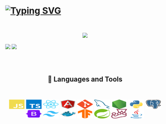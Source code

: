 
<div style= "text-align= center display=flex  justify-content= center " >
<h1> <a href="https://git.io/typing-svg"><img src="https://readme-typing-svg.demolab.com?font=arial&weight=300&duration=3000&pause=1000&color=275AF7&random=false&width=435&lines=I'm+Junior+Reis;I'm+from+Brazil;and+I+study+web+development++" alt="Typing SVG" /></a> </h1>
</div>
 <br>
 <br>
 
 <div align="center">
<img src="https://i.pinimg.com/originals/f1/ed/a4/f1eda4768df8d8135c779772f2833e88.gif" width="50%" height="auto" frameBorder="0">
</div>
<br>

<div align="center" style="display: flex" flex-direction="row">
 <a src="">
<img height="150em" src="https://github-readme-stats.vercel.app/api/top-langs/?username=JuniorReisx&layout=compact&langs_count=7&theme=blue"/>
<img height="150em" src="https://github-readme-stats.vercel.app/api?username=JuniorReisx&show_icons=true&theme=blue"/>
</div>

<br>
<br>
<br>

 <h2 align="center"> <b>🔭 Languages and Tools</b> </h2>


<div style="display: inline_block" align="center"><br>
  <br>
   <div>
 <img align="center" alt="JuniorJs" height="30" width="50" src="https://raw.githubusercontent.com/devicons/devicon/master/icons/javascript/javascript-plain.svg">
<img align="center" alt="JuniorTs" height="30" width="50" src="https://raw.githubusercontent.com/devicons/devicon/master/icons/typescript/typescript-plain.svg">
<img align="center" alt="JuniorReact" height="30" width="50" src="https://raw.githubusercontent.com/devicons/devicon/master/icons/react/react-original.svg">
<img align="center" alt="JuniorAngular" height="30" width="50" src="https://raw.githubusercontent.com/devicons/devicon/master/icons/angularjs/angularjs-original.svg">
<img align="center" alt="JuniorGit" height="30" width="50" src="https://raw.githubusercontent.com/devicons/devicon/master/icons/git/git-original.svg">
<img align="center" alt="JuniorMySQL" height="30" width="50" src="https://raw.githubusercontent.com/devicons/devicon/master/icons/mysql/mysql-original.svg">
<img align="center" alt="JuniorNode" height="30" width="50" src="https://raw.githubusercontent.com/devicons/devicon/master/icons/nodejs/nodejs-original.svg">
<img align="center" alt="JuniorPython" height="30" width="50" src="https://raw.githubusercontent.com/devicons/devicon/master/icons/python/python-original.svg">
<img align="center" alt="JuniorPostgreSQL" height="30" width="50" src="https://raw.githubusercontent.com/devicons/devicon/master/icons/postgresql/postgresql-original.svg">
<img align="center" alt="JuniorBootstrap" height="30" width="50" src="https://raw.githubusercontent.com/devicons/devicon/master/icons/bootstrap/bootstrap-original.svg">
<img align="center" alt="JuniorTailwind" height="30" width="50" src="https://raw.githubusercontent.com/devicons/devicon/master/icons/tailwindcss/tailwindcss-original.svg">
<img align="center" alt="JuniorDocker" height="30" width="50" src="https://raw.githubusercontent.com/devicons/devicon/master/icons/docker/docker-original.svg">
<img align="center" alt="JuniorAI" height="30" width="50" src="https://raw.githubusercontent.com/devicons/devicon/master/icons/tensorflow/tensorflow-original.svg">
<img align="center" alt="JuniorSpringBoot" height="30" width="50" src="https://raw.githubusercontent.com/devicons/devicon/master/icons/spring/spring-original.svg">
<img align="center" alt="JuniorJest" height="30" width="50" src="https://raw.githubusercontent.com/devicons/devicon/master/icons/jest/jest-plain.svg">
<img align="center" alt="JuniorJava" height="30" width="50" src="https://raw.githubusercontent.com/devicons/devicon/master/icons/java/java-original.svg">

</div>


